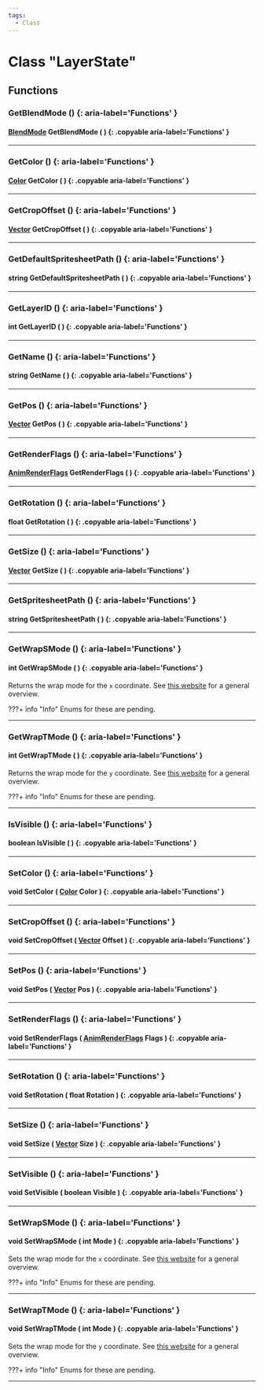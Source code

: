 ```yaml
---
tags:
  - Class
---
```

# Class "LayerState"

## Functions

### GetBlendMode () {: aria-label='Functions' }
#### [BlendMode](renderer/BlendMode.md) GetBlendMode ( ) {: .copyable aria-label='Functions' }

___
### GetColor () {: aria-label='Functions' }
#### [Color](Color.md) GetColor ( ) {: .copyable aria-label='Functions' }

___
### GetCropOffset () {: aria-label='Functions' }
#### [Vector](Vector.md) GetCropOffset ( ) {: .copyable aria-label='Functions' }

___
### GetDefaultSpritesheetPath () {: aria-label='Functions' }
#### string GetDefaultSpritesheetPath ( ) {: .copyable aria-label='Functions' }

___
### GetLayerID () {: aria-label='Functions' }
#### int GetLayerID ( ) {: .copyable aria-label='Functions' }

___
### GetName () {: aria-label='Functions' }
#### string GetName ( ) {: .copyable aria-label='Functions' }

___
### GetPos () {: aria-label='Functions' }
#### [Vector](Vector.md) GetPos ( ) {: .copyable aria-label='Functions' }

___
### GetRenderFlags () {: aria-label='Functions' }
#### [AnimRenderFlags](enums/AnimRenderFlags.md) GetRenderFlags ( ) {: .copyable aria-label='Functions' }

___
### GetRotation () {: aria-label='Functions' }
#### float GetRotation ( ) {: .copyable aria-label='Functions' }

___
### GetSize () {: aria-label='Functions' }
#### [Vector](Vector.md) GetSize ( ) {: .copyable aria-label='Functions' }

___
### GetSpritesheetPath () {: aria-label='Functions' }
#### string GetSpritesheetPath ( ) {: .copyable aria-label='Functions' }

___
### GetWrapSMode () {: aria-label='Functions' }
#### int GetWrapSMode ( ) {: .copyable aria-label='Functions' }
Returns the wrap mode for the `x` coordinate. See [this website](https://open.gl/textures) for a general overview.

???+ info "Info"
  Enums for these are pending.

___
### GetWrapTMode () {: aria-label='Functions' }
#### int GetWrapTMode ( ) {: .copyable aria-label='Functions' }
Returns the wrap mode for the `y` coordinate. See [this website](https://open.gl/textures) for a general overview.

???+ info "Info"
  Enums for these are pending.

___
### IsVisible () {: aria-label='Functions' }
#### boolean IsVisible ( ) {: .copyable aria-label='Functions' }

___
### SetColor () {: aria-label='Functions' }
#### void SetColor ( [Color](Color.md) Color ) {: .copyable aria-label='Functions' }

___
### SetCropOffset () {: aria-label='Functions' }
#### void SetCropOffset ( [Vector](Vector.md) Offset ) {: .copyable aria-label='Functions' }

___
### SetPos () {: aria-label='Functions' }
#### void SetPos ( [Vector](Vector.md) Pos ) {: .copyable aria-label='Functions' }

___
### SetRenderFlags () {: aria-label='Functions' }
#### void SetRenderFlags ( [AnimRenderFlags](enums/AnimRenderFlags.md) Flags ) {: .copyable aria-label='Functions' }

___
### SetRotation () {: aria-label='Functions' }
#### void SetRotation ( float Rotation ) {: .copyable aria-label='Functions' }

___
### SetSize () {: aria-label='Functions' }
#### void SetSize ( [Vector](Vector.md) Size ) {: .copyable aria-label='Functions' }

___
### SetVisible () {: aria-label='Functions' }
#### void SetVisible ( boolean Visible ) {: .copyable aria-label='Functions' }

___
### SetWrapSMode () {: aria-label='Functions' }
#### void SetWrapSMode ( int Mode ) {: .copyable aria-label='Functions' }
Sets the wrap mode for the `x` coordinate. See [this website](https://open.gl/textures) for a general overview.

???+ info "Info"
  Enums for these are pending.

___
### SetWrapTMode () {: aria-label='Functions' }
#### void SetWrapTMode ( int Mode ) {: .copyable aria-label='Functions' }
Sets the wrap mode for the `y` coordinate. See [this website](https://open.gl/textures) for a general overview.

???+ info "Info"
  Enums for these are pending.

___
